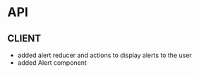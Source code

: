 # API

## CLIENT

- added alert reducer and actions to display alerts to the user
- added Alert component
